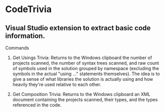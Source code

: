 # CodeTrivia
Visual Studio extension to extract basic code information.
---
Commands
1. Get Usings Trivia: Returns to the Windows clipboard the number of projects scanned, the number of syntax trees scanned, and raw count of symbols used in the solution grouped by namespace (excluding the symbols in the actual "using ..." statements themselves).  The idea is to give a sense of what libraries the solution is actually using and how heavily they're used relative to each other.

2. Get Composition Trivia: Returns to the Windows clipboard an XML document containing the projects scanned, their types, and the types referenced in the code.
